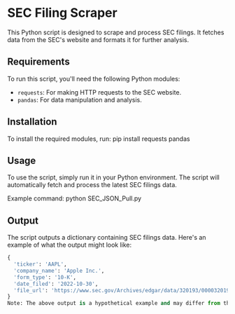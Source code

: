 # SEC Filing Scraper

This Python script is designed to scrape and process SEC filings. It fetches data from the SEC's website and formats it for further analysis.

## Requirements

To run this script, you'll need the following Python modules:
- `requests`: For making HTTP requests to the SEC website.
- `pandas`: For data manipulation and analysis.

## Installation

To install the required modules, run:
pip install requests pandas


## Usage

To use the script, simply run it in your Python environment. The script will automatically fetch and process the latest SEC filings data.

Example command:
python SEC_JSON_Pull.py


## Output

The script outputs a dictionary containing SEC filings data. Here's an example of what the output might look like:

```python
{
  'ticker': 'AAPL',
  'company_name': 'Apple Inc.',
  'form_type': '10-K',
  'date_filed': '2022-10-30',
  'file_url': 'https://www.sec.gov/Archives/edgar/data/320193/000032019320000096/a10-k20200926.htm'
}
Note: The above output is a hypothetical example and may differ from the actual output of the script.
